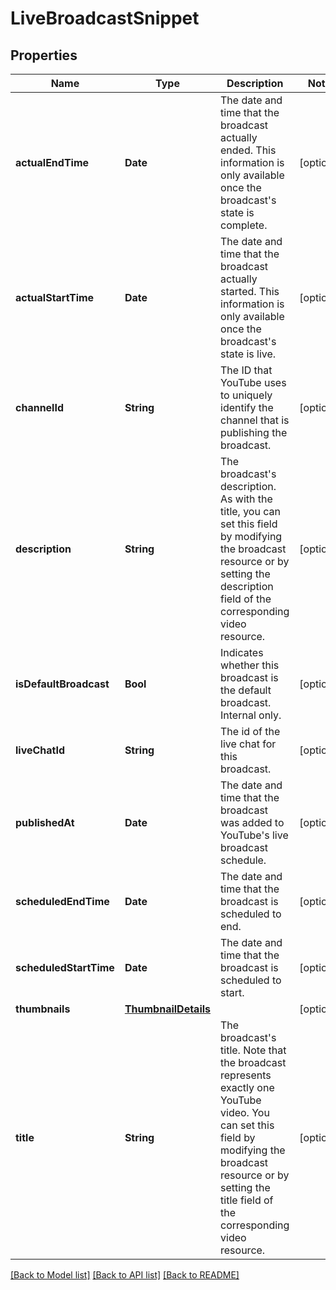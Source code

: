 # LiveBroadcastSnippet

## Properties
Name | Type | Description | Notes
------------ | ------------- | ------------- | -------------
**actualEndTime** | **Date** | The date and time that the broadcast actually ended. This information is only available once the broadcast&#39;s state is complete. | [optional] 
**actualStartTime** | **Date** | The date and time that the broadcast actually started. This information is only available once the broadcast&#39;s state is live. | [optional] 
**channelId** | **String** | The ID that YouTube uses to uniquely identify the channel that is publishing the broadcast. | [optional] 
**description** | **String** | The broadcast&#39;s description. As with the title, you can set this field by modifying the broadcast resource or by setting the description field of the corresponding video resource. | [optional] 
**isDefaultBroadcast** | **Bool** | Indicates whether this broadcast is the default broadcast. Internal only. | [optional] 
**liveChatId** | **String** | The id of the live chat for this broadcast. | [optional] 
**publishedAt** | **Date** | The date and time that the broadcast was added to YouTube&#39;s live broadcast schedule. | [optional] 
**scheduledEndTime** | **Date** | The date and time that the broadcast is scheduled to end. | [optional] 
**scheduledStartTime** | **Date** | The date and time that the broadcast is scheduled to start. | [optional] 
**thumbnails** | [**ThumbnailDetails**](ThumbnailDetails.md) |  | [optional] 
**title** | **String** | The broadcast&#39;s title. Note that the broadcast represents exactly one YouTube video. You can set this field by modifying the broadcast resource or by setting the title field of the corresponding video resource. | [optional] 

[[Back to Model list]](../README.md#documentation-for-models) [[Back to API list]](../README.md#documentation-for-api-endpoints) [[Back to README]](../README.md)


